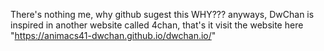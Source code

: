 There's nothing me, why github sugest this WHY???
anyways, DwChan is inspired in another website called 4chan, that's it
visit the website here "https://animacs41-dwchan.github.io/dwchan.io/"
